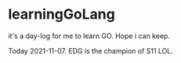 # learningGoLang
it's a day-log for me to learn GO.
Hope i can keep.

Today 2021-11-07.
EDG is the champion of S11 LOL.
